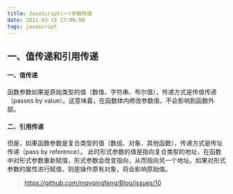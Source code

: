 ```yaml
---
title: JavaScript(一)参数传递
date: 2021-03-15 17:06:58
tags: javascript
---
```


## 一、值传递和引用传递

#### 一、值传递

函数参数如果是原始类型的值（数值、字符串、布尔值），传递方式是传值传递（passes by value）。这意味着，在函数体内修改参数值，不会影响到函数外部。

#### 二、引用传递

但是，如果函数参数是复合类型的值（数组、对象、其他函数），传递方式是传址传递（pass by reference）。
此时形式参数的值是指向复合类型的地址，在函数中对形式参数重新赋值，形式参数会改变指向，从而指向另一个地址。如果对形式参数的属性进行赋值，则是操作原有对象，将会影响原始值。

> https://github.com/mqyqingfeng/Blog/issues/10
